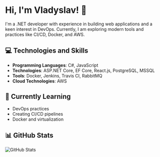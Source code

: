 # Hi, I'm Vladyslav! 👋

I'm a .NET developer with experience in building web applications and a keen interest in DevOps. Currently, I am exploring modern tools and practices like CI/CD, Docker, and AWS.

## 💻 Technologies and Skills

- **Programming Languages**: C#, JavaScript
- **Technologies**: ASP.NET Core, EF Core, React.js, PostgreSQL, MSSQL
- **Tools**: Docker, Jenkins, Travis CI, RabbitMQ
- **Cloud Technologies**: AWS

## 🌱 Currently Learning

- DevOps practices
- Creating CI/CD pipelines
- Docker and virtualization

## 📊 GitHub Stats

![GitHub Stats](https://github-readme-stats.vercel.app/api?username=VladPritamanniy&show_icons=true&hide_title=true&count_private=true&theme=radical)
